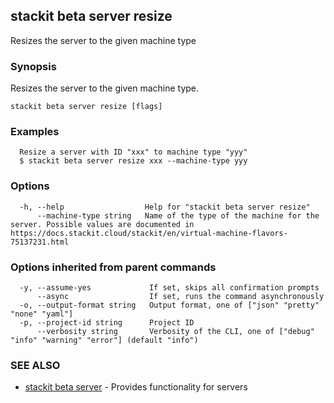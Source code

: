## stackit beta server resize

Resizes the server to the given machine type

### Synopsis

Resizes the server to the given machine type.

```
stackit beta server resize [flags]
```

### Examples

```
  Resize a server with ID "xxx" to machine type "yyy"
  $ stackit beta server resize xxx --machine-type yyy
```

### Options

```
  -h, --help                  Help for "stackit beta server resize"
      --machine-type string   Name of the type of the machine for the server. Possible values are documented in https://docs.stackit.cloud/stackit/en/virtual-machine-flavors-75137231.html
```

### Options inherited from parent commands

```
  -y, --assume-yes             If set, skips all confirmation prompts
      --async                  If set, runs the command asynchronously
  -o, --output-format string   Output format, one of ["json" "pretty" "none" "yaml"]
  -p, --project-id string      Project ID
      --verbosity string       Verbosity of the CLI, one of ["debug" "info" "warning" "error"] (default "info")
```

### SEE ALSO

* [stackit beta server](./stackit_beta_server.md)	 - Provides functionality for servers

